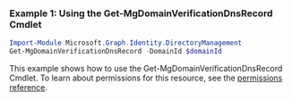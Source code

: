 ### Example 1: Using the Get-MgDomainVerificationDnsRecord Cmdlet
```powershell
Import-Module Microsoft.Graph.Identity.DirectoryManagement
Get-MgDomainVerificationDnsRecord -DomainId $domainId
```
This example shows how to use the Get-MgDomainVerificationDnsRecord Cmdlet.
To learn about permissions for this resource, see the [permissions reference](/graph/permissions-reference).

